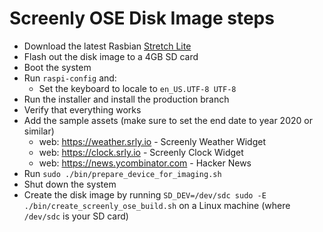 # Screenly OSE Disk Image steps

 * Download the latest Rasbian [Stretch Lite](https://www.raspberrypi.org/downloads/raspbian/)
 * Flash out the disk image to a 4GB SD card
 * Boot the system
  * Run `raspi-config` and:
    * Set the keyboard to locale to `en_US.UTF-8 UTF-8`
  * Run the installer and install the production branch
  * Verify that everything works
  * Add the sample assets (make sure to set the end date to year 2020 or similar)
    * web: https://weather.srly.io - Screenly Weather Widget
    * web: https://clock.srly.io - Screenly Clock Widget
    * web: https://news.ycombinator.com - Hacker News
  * Run `sudo ./bin/prepare_device_for_imaging.sh`
  * Shut down the system
 * Create the disk image by running `SD_DEV=/dev/sdc sudo -E ./bin/create_screenly_ose_build.sh` on a Linux machine (where `/dev/sdc` is your SD card)
